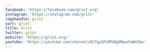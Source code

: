 ```yaml
---
facebook: 'https://facebook.com/grist.org'
instagram: 'https://instagram.com/grist'
logohandle: grist
sort: grist
title: Grist
twitter: grist
website: 'https://grist.org/'
youtube: 'https://youtube.com/channel/UC7ga3FLMFOOpMQwaYoW42bw'
---
```


